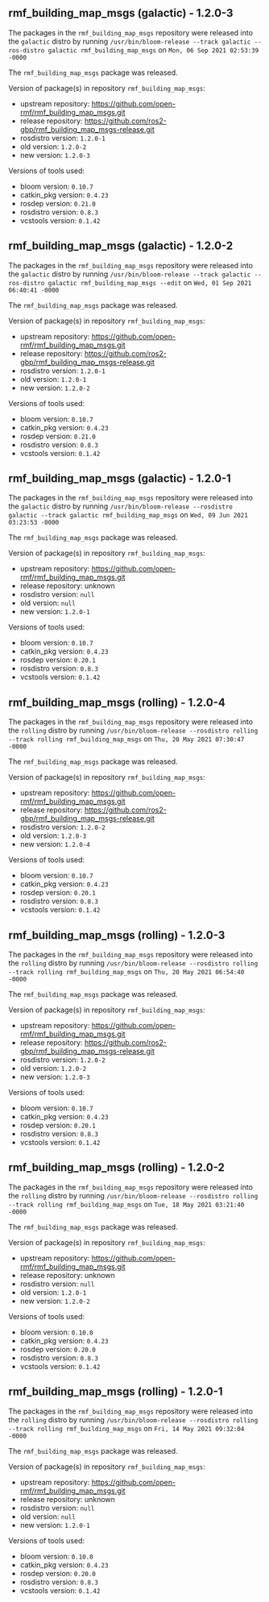 ## rmf_building_map_msgs (galactic) - 1.2.0-3

The packages in the `rmf_building_map_msgs` repository were released into the `galactic` distro by running `/usr/bin/bloom-release --track galactic --ros-distro galactic rmf_building_map_msgs` on `Mon, 06 Sep 2021 02:53:39 -0000`

The `rmf_building_map_msgs` package was released.

Version of package(s) in repository `rmf_building_map_msgs`:

- upstream repository: https://github.com/open-rmf/rmf_building_map_msgs.git
- release repository: https://github.com/ros2-gbp/rmf_building_map_msgs-release.git
- rosdistro version: `1.2.0-1`
- old version: `1.2.0-2`
- new version: `1.2.0-3`

Versions of tools used:

- bloom version: `0.10.7`
- catkin_pkg version: `0.4.23`
- rosdep version: `0.21.0`
- rosdistro version: `0.8.3`
- vcstools version: `0.1.42`


## rmf_building_map_msgs (galactic) - 1.2.0-2

The packages in the `rmf_building_map_msgs` repository were released into the `galactic` distro by running `/usr/bin/bloom-release --track galactic --ros-distro galactic rmf_building_map_msgs --edit` on `Wed, 01 Sep 2021 06:40:41 -0000`

The `rmf_building_map_msgs` package was released.

Version of package(s) in repository `rmf_building_map_msgs`:

- upstream repository: https://github.com/open-rmf/rmf_building_map_msgs.git
- release repository: https://github.com/ros2-gbp/rmf_building_map_msgs-release.git
- rosdistro version: `1.2.0-1`
- old version: `1.2.0-1`
- new version: `1.2.0-2`

Versions of tools used:

- bloom version: `0.10.7`
- catkin_pkg version: `0.4.23`
- rosdep version: `0.21.0`
- rosdistro version: `0.8.3`
- vcstools version: `0.1.42`


## rmf_building_map_msgs (galactic) - 1.2.0-1

The packages in the `rmf_building_map_msgs` repository were released into the `galactic` distro by running `/usr/bin/bloom-release --rosdistro galactic --track galactic rmf_building_map_msgs` on `Wed, 09 Jun 2021 03:23:53 -0000`

The `rmf_building_map_msgs` package was released.

Version of package(s) in repository `rmf_building_map_msgs`:

- upstream repository: https://github.com/open-rmf/rmf_building_map_msgs.git
- release repository: unknown
- rosdistro version: `null`
- old version: `null`
- new version: `1.2.0-1`

Versions of tools used:

- bloom version: `0.10.7`
- catkin_pkg version: `0.4.23`
- rosdep version: `0.20.1`
- rosdistro version: `0.8.3`
- vcstools version: `0.1.42`


## rmf_building_map_msgs (rolling) - 1.2.0-4

The packages in the `rmf_building_map_msgs` repository were released into the `rolling` distro by running `/usr/bin/bloom-release --rosdistro rolling --track rolling rmf_building_map_msgs` on `Thu, 20 May 2021 07:30:47 -0000`

The `rmf_building_map_msgs` package was released.

Version of package(s) in repository `rmf_building_map_msgs`:

- upstream repository: https://github.com/open-rmf/rmf_building_map_msgs.git
- release repository: https://github.com/ros2-gbp/rmf_building_map_msgs-release.git
- rosdistro version: `1.2.0-2`
- old version: `1.2.0-3`
- new version: `1.2.0-4`

Versions of tools used:

- bloom version: `0.10.7`
- catkin_pkg version: `0.4.23`
- rosdep version: `0.20.1`
- rosdistro version: `0.8.3`
- vcstools version: `0.1.42`


## rmf_building_map_msgs (rolling) - 1.2.0-3

The packages in the `rmf_building_map_msgs` repository were released into the `rolling` distro by running `/usr/bin/bloom-release --rosdistro rolling --track rolling rmf_building_map_msgs` on `Thu, 20 May 2021 06:54:40 -0000`

The `rmf_building_map_msgs` package was released.

Version of package(s) in repository `rmf_building_map_msgs`:

- upstream repository: https://github.com/open-rmf/rmf_building_map_msgs.git
- release repository: https://github.com/ros2-gbp/rmf_building_map_msgs-release.git
- rosdistro version: `1.2.0-2`
- old version: `1.2.0-2`
- new version: `1.2.0-3`

Versions of tools used:

- bloom version: `0.10.7`
- catkin_pkg version: `0.4.23`
- rosdep version: `0.20.1`
- rosdistro version: `0.8.3`
- vcstools version: `0.1.42`


## rmf_building_map_msgs (rolling) - 1.2.0-2

The packages in the `rmf_building_map_msgs` repository were released into the `rolling` distro by running `/usr/bin/bloom-release --rosdistro rolling --track rolling rmf_building_map_msgs` on `Tue, 18 May 2021 03:21:40 -0000`

The `rmf_building_map_msgs` package was released.

Version of package(s) in repository `rmf_building_map_msgs`:

- upstream repository: https://github.com/open-rmf/rmf_building_map_msgs.git
- release repository: unknown
- rosdistro version: `null`
- old version: `1.2.0-1`
- new version: `1.2.0-2`

Versions of tools used:

- bloom version: `0.10.0`
- catkin_pkg version: `0.4.23`
- rosdep version: `0.20.0`
- rosdistro version: `0.8.3`
- vcstools version: `0.1.42`


## rmf_building_map_msgs (rolling) - 1.2.0-1

The packages in the `rmf_building_map_msgs` repository were released into the `rolling` distro by running `/usr/bin/bloom-release --rosdistro rolling --track rolling rmf_building_map_msgs` on `Fri, 14 May 2021 09:32:04 -0000`

The `rmf_building_map_msgs` package was released.

Version of package(s) in repository `rmf_building_map_msgs`:

- upstream repository: https://github.com/open-rmf/rmf_building_map_msgs.git
- release repository: unknown
- rosdistro version: `null`
- old version: `null`
- new version: `1.2.0-1`

Versions of tools used:

- bloom version: `0.10.0`
- catkin_pkg version: `0.4.23`
- rosdep version: `0.20.0`
- rosdistro version: `0.8.3`
- vcstools version: `0.1.42`


